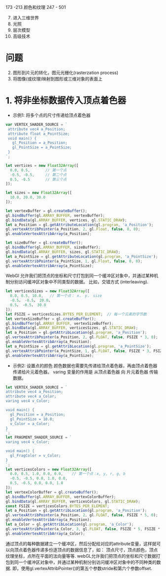 173 -213 颜色和纹理
247 - 501 

7. 进入三维世界
8. 光照
9. 层次模型
10. 高级技术


# 问题

2. 图形到片元的转化，图元光栅化(rasterzation process)
3. 将图像(或纹理)映射到图形或三维对象的表面上




# 1. 将非坐标数据传入顶点着色器
* 示例1: 将多个点的尺寸传递给顶点着色器
```js
var VERTEX_SHADER_SOURCE = `
 attribute vec4 a_Position;
 attribute float a_PointSize;
 void main() {
   gl_Position = a_Position;
   gl_PointSize = a_PointSize;
 }
`;

let vertices = new Float32Array([
  0.0, 0.5,       // 第一个点
  -0.5, -0.5,     // 第二个点
  0.5, -0.5       // 第三个点
]);

let sizes = new Float32Array([
  10.0, 20.0, 30.0
]);

let vertexBuffer = gl.createBuffer();
gl.bindBuffer(gl.ARRAY_BUFFER, vertexBuffer);
gl.bindData(gl.ARRAY_BUFFER, vertices, gl.STATIC_DRAW);
let a_Position = gl.getAttributeLocation(gl.program, 'a_Position');
gl.vertexAttribPointer(a_Position, 2, gl.Float, false, 0, 0);
gl.enableVertexAttribArray(a_Position);

let sizeBuffer = gl.createBuffer();
gl.bindBuffer(gl.ARRAY_BUFFER, sizeBuffer);
gl.bindData(gl.ARRAY_BUFFER, sizes, gl.STATIC_DRAW);
let a_PointSize = gl.getAttributeLocation(gl.program, 'a_PointSize');
gl.vertexAttribPointer(a_PointSize, 1, gl.Float, false, 0, 0);
gl.enableVertexAttribArray(a_PointSize);
```
WebGl 允许我们把顶点的坐标和尺寸打包到同一个缓冲区对象中，并通过某种机制分别访问缓冲区对象中不同类型的数据。
比如，交错方式 (interleaving).
```js
let verticesSizes = new Float32Array([
  0.0, 0.5, 10.0,   // 第一个点： x， y， size
  -0.5， -0.5， 20.0，
  0.5， -0.5， 30.0
]);
let FSIZE = verticesSizes.BYTES_PER_ELEMENT;  // 每一个元素的字节数
let vertexSizeBuffer = gl.createBuffer();
gl.bindBuffer(gl.ARRAY_BUFFER, vertexSizeBuffer);
gl.bindData(gl.ARRAY_BUFFER, verticesSizes, gl.STATIC_DRAW);
let a_Position = gl.getAttribLocation(gl.program, 'a_Position');
gl.vertexAttribPointer(a_Position, 2, gl.FLOAT, false, FSIZE * 3, 0);
gl.enableVertexAttribArray(a_Position);
let a_PointSize = gl.getAttribLocation(gl.program, 'a_PointSize');
gl.vertexAttribPointer(a_PointSize, 1, gl.FLOAT, false, FSIZE * 3, FSIZE * 2);  // 从第一组的第三个元素开始
gl.enableVertexAttribArray(a_PointSize);
```

* 示例2: 设置点的颜色
颜色数据也需要先传递给顶点着色器，再由顶点着色器传递给片元着色器。
varing 变量的作用是 从顶点着色器 向 片元着色器 传输数据。
```js
let VERTEX_SHADER_SOURCE = `
attribute vec4 a_Position;
attribute vec4 a_Color;
varing vec4 v_Color;

void main() {
  gl_Position = a_Position;
  gl_PointSize = 10.0;
  v_Color = a_Color;
}
`;
let FRAGMENT_SHADER_SOURCE = `
varing vec4 v_Color;

void main() {
  gl_FragColor = v_Color;
}
`;
let verticesColors = new Float32Array([
  0.0, 0.5, 1.0, 0.0, 0.0,    // 第一个点：x, y, r, g, b
  -0.5, -0.5, 0.0, 1.0, 0.0,
  0.5, -0.5, 0.0, 0.0, 1.0
]);
let vertexColorBuffer = gl.createBuffer();
gl.bindBuffer(gl.ARRAY_BUFFER, vertexColorBuffer);
gl.bindData(gl.ARRAY_BUFFER, verticesColors, gl.STATIC_DRAW);
const FSIZE = verticesColors.BYTES_PER_ELEMENT;
let a_Position = gl.getAttribLocation(gl.program, 'a_Position');
gl.vertexAttribPointer(a_Position, 2, gl.FLOAT, false, FSIZE * 5, 0);
gl.enableVertexAttribArray(a_Position);
let a_Color = gl.getAttribLocation(gl.program, 'a_Color');
gl.vertexAttribPointer(a_Color, 3, gl.FLOAT, false, FSIZE * 5, FSIZE * 2);
gl.enableVertexAttribArray(a_Color);

```








通过顶点的每种数据建立一个缓冲区，然后分配给对应的attribute变量，这样就可以向顶点着色器传递多份逐顶点的数据信息了，如：
顶点尺寸，顶点颜色，顶点纹理坐标，点所在平面的法向量等等.
webGL允许我们把顶点的坐标和尺寸数据打包到同一个缓冲区对象中，并通过某种机制分别访问缓冲区对象中的不同种类的数据.
即，使用gl.vertexAttribPointer()的第五个参数stride和第六个参数offset.